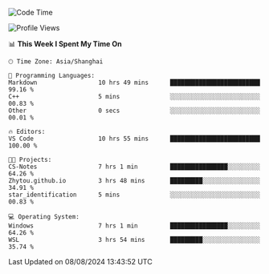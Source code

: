 <!--START_SECTION:waka-->
![Code Time](http://img.shields.io/badge/Code%20Time-1%2C892%20hrs%2020%20mins-blue)

![Profile Views](http://img.shields.io/badge/Profile%20Views-3-blue)

📊 **This Week I Spent My Time On** 

```text
🕑︎ Time Zone: Asia/Shanghai

💬 Programming Languages: 
Markdown                 10 hrs 49 mins      █████████████████████████   99.16 % 
C++                      5 mins              ░░░░░░░░░░░░░░░░░░░░░░░░░   00.83 % 
Other                    0 secs              ░░░░░░░░░░░░░░░░░░░░░░░░░   00.01 % 

🔥 Editors: 
VS Code                  10 hrs 55 mins      █████████████████████████   100.00 % 

🐱‍💻 Projects: 
CS-Notes                 7 hrs 1 min         ████████████████░░░░░░░░░   64.26 % 
Zhytou.github.io         3 hrs 48 mins       █████████░░░░░░░░░░░░░░░░   34.91 % 
star_identification      5 mins              ░░░░░░░░░░░░░░░░░░░░░░░░░   00.83 % 

💻 Operating System: 
Windows                  7 hrs 1 min         ████████████████░░░░░░░░░   64.26 % 
WSL                      3 hrs 54 mins       █████████░░░░░░░░░░░░░░░░   35.74 % 
```


 Last Updated on 08/08/2024 13:43:52 UTC
<!--END_SECTION:waka-->